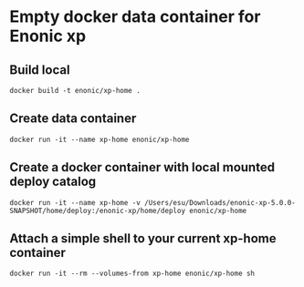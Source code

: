 # Empty docker data container for Enonic xp

## Build local
```
docker build -t enonic/xp-home .
```

## Create data container
```
docker run -it --name xp-home enonic/xp-home
```

## Create a docker container with local mounted deploy catalog
```
docker run -it --name xp-home -v /Users/esu/Downloads/enonic-xp-5.0.0-SNAPSHOT/home/deploy:/enonic-xp/home/deploy enonic/xp-home
```

## Attach a simple shell to your current xp-home container
```
docker run -it --rm --volumes-from xp-home enonic/xp-home sh
```